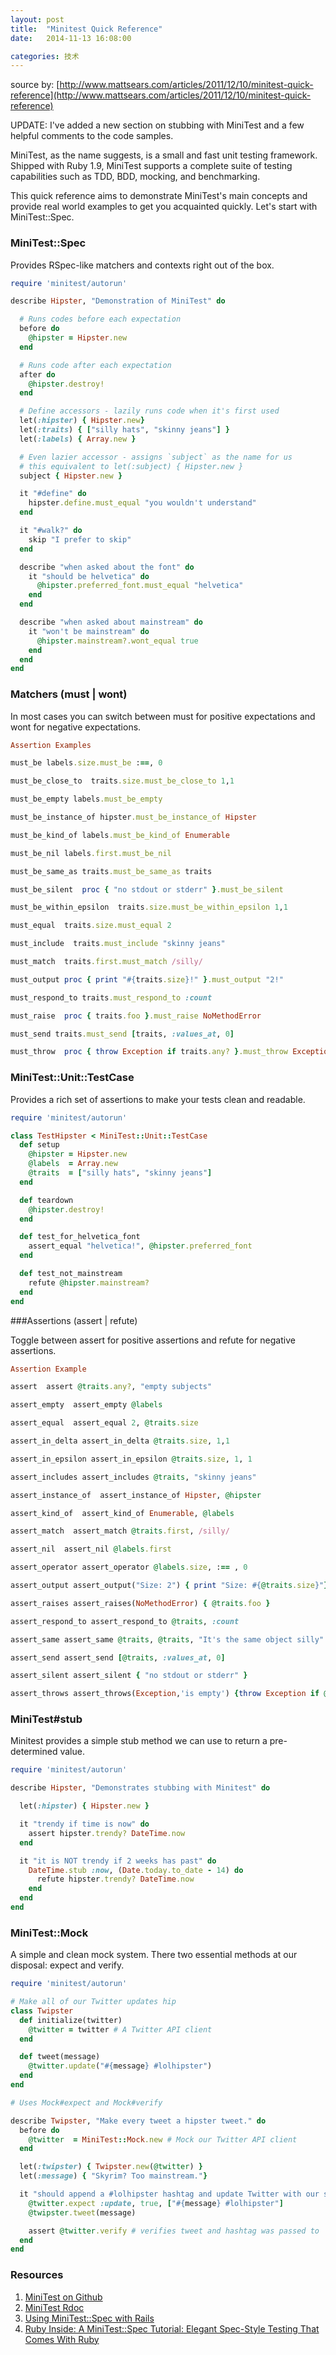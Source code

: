 ```yaml
---
layout: post
title:  "Minitest Quick Reference"
date:   2014-11-13 16:08:00

categories: 技术
---
```


source by: [http://www.mattsears.com/articles/2011/12/10/minitest-quick-reference](http://www.mattsears.com/articles/2011/12/10/minitest-quick-reference)

UPDATE: I've added a new section on stubbing with MiniTest and a few helpful comments to the code samples.

MiniTest, as the name suggests, is a small and fast unit testing framework. Shipped with Ruby 1.9, MiniTest supports a complete suite of testing capabilities such as TDD, BDD, mocking, and benchmarking.

This quick reference aims to demonstrate MiniTest's main concepts and provide real world examples to get you acquainted quickly. Let's start with MiniTest::Spec.

### MiniTest::Spec

Provides RSpec-like matchers and contexts right out of the box.

```ruby
require 'minitest/autorun'

describe Hipster, "Demonstration of MiniTest" do

  # Runs codes before each expectation
  before do
    @hipster = Hipster.new
  end

  # Runs code after each expectation
  after do
    @hipster.destroy!
  end

  # Define accessors - lazily runs code when it's first used
  let(:hipster) { Hipster.new}
  let(:traits) { ["silly hats", "skinny jeans"] }
  let(:labels) { Array.new }

  # Even lazier accessor - assigns `subject` as the name for us
  # this equivalent to let(:subject) { Hipster.new }
  subject { Hipster.new }

  it "#define" do
    hipster.define.must_equal "you wouldn't understand"
  end

  it "#walk?" do
    skip "I prefer to skip"
  end

  describe "when asked about the font" do
    it "should be helvetica" do
      @hipster.preferred_font.must_equal "helvetica"
    end
  end

  describe "when asked about mainstream" do
    it "won't be mainstream" do
      @hipster.mainstream?.wont_equal true
    end
  end
end

```

### Matchers (must | wont)

In most cases you can switch between must for positive expectations and wont for negative expectations.

```ruby
Assertion Examples

must_be labels.size.must_be :==, 0

must_be_close_to  traits.size.must_be_close_to 1,1

must_be_empty labels.must_be_empty

must_be_instance_of hipster.must_be_instance_of Hipster

must_be_kind_of labels.must_be_kind_of Enumerable

must_be_nil labels.first.must_be_nil

must_be_same_as traits.must_be_same_as traits

must_be_silent  proc { "no stdout or stderr" }.must_be_silent

must_be_within_epsilon  traits.size.must_be_within_epsilon 1,1

must_equal  traits.size.must_equal 2

must_include  traits.must_include "skinny jeans"

must_match  traits.first.must_match /silly/

must_output proc { print "#{traits.size}!" }.must_output "2!"

must_respond_to traits.must_respond_to :count

must_raise  proc { traits.foo }.must_raise NoMethodError

must_send traits.must_send [traits, :values_at, 0]

must_throw  proc { throw Exception if traits.any? }.must_throw Exception

```

### MiniTest::Unit::TestCase

Provides a rich set of assertions to make your tests clean and readable.

```ruby
require 'minitest/autorun'

class TestHipster < MiniTest::Unit::TestCase
  def setup
    @hipster = Hipster.new
    @labels  = Array.new
    @traits  = ["silly hats", "skinny jeans"]
  end

  def teardown
    @hipster.destroy!
  end

  def test_for_helvetica_font
    assert_equal "helvetica!", @hipster.preferred_font
  end

  def test_not_mainstream
    refute @hipster.mainstream?
  end
end

```
###Assertions (assert | refute)

Toggle between assert for positive assertions and refute for negative assertions.

```ruby
Assertion Example

assert  assert @traits.any?, "empty subjects"

assert_empty  assert_empty @labels

assert_equal  assert_equal 2, @traits.size

assert_in_delta assert_in_delta @traits.size, 1,1

assert_in_epsilon assert_in_epsilon @traits.size, 1, 1

assert_includes assert_includes @traits, "skinny jeans"

assert_instance_of  assert_instance_of Hipster, @hipster

assert_kind_of  assert_kind_of Enumerable, @labels

assert_match  assert_match @traits.first, /silly/

assert_nil  assert_nil @labels.first

assert_operator assert_operator @labels.size, :== , 0

assert_output assert_output("Size: 2") { print "Size: #{@traits.size}"}

assert_raises assert_raises(NoMethodError) { @traits.foo }

assert_respond_to assert_respond_to @traits, :count

assert_same assert_same @traits, @traits, "It's the same object silly"

assert_send assert_send [@traits, :values_at, 0]

assert_silent assert_silent { "no stdout or stderr" }

assert_throws assert_throws(Exception,'is empty') {throw Exception if @traits.any?}

```

### MiniTest#stub

Minitest provides a simple stub method we can use to return a pre-determined value.

```ruby
require 'minitest/autorun'

describe Hipster, "Demonstrates stubbing with Minitest" do

  let(:hipster) { Hipster.new }

  it "trendy if time is now" do
    assert hipster.trendy? DateTime.now
  end

  it "it is NOT trendy if 2 weeks has past" do
    DateTime.stub :now, (Date.today.to_date - 14) do
      refute hipster.trendy? DateTime.now
    end
  end
end

```

### MiniTest::Mock

A simple and clean mock system. There two essential methods at our disposal: expect and verify.

```ruby
require 'minitest/autorun'

# Make all of our Twitter updates hip
class Twipster
  def initialize(twitter)
    @twitter = twitter # A Twitter API client
  end

  def tweet(message)
    @twitter.update("#{message} #lolhipster")
  end
end

# Uses Mock#expect and Mock#verify

describe Twipster, "Make every tweet a hipster tweet." do
  before do
    @twitter  = MiniTest::Mock.new # Mock our Twitter API client
  end

  let(:twipster) { Twipster.new(@twitter) }
  let(:message) { "Skyrim? Too mainstream."}

  it "should append a #lolhipster hashtag and update Twitter with our status" do
    @twitter.expect :update, true, ["#{message} #lolhipster"]
    @twipster.tweet(message)

    assert @twitter.verify # verifies tweet and hashtag was passed to `@twitter.update`
  end
end

```

### Resources

1. [MiniTest on Github](https://github.com/seattlerb/minitest)
2. [MiniTest Rdoc](http://docs.seattlerb.org/minitest)
3. [Using MiniTest::Spec with Rails](http://metaskills.net/2011/03/26/using-minitest-spec-with-rails)
4. [Ruby Inside: A MiniTest::Spec Tutorial: Elegant Spec-Style Testing That Comes With Ruby](http://www.rubyinside.com/a-minitestspec-tutorial-elegant-spec-style-testing-that-comes-with-ruby-5354.html)
